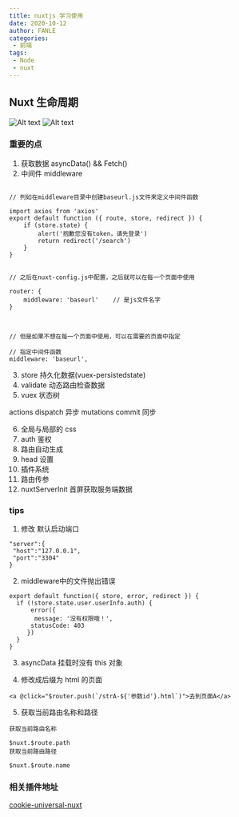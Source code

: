 ```yaml
---
title: nuxtjs 学习使用
date: 2020-10-12
author: FANLE
categories:
 - 前端
tags:
 - Node
 - nuxt
---
```



## Nuxt 生命周期

![Alt text](https://segmentfault.com/img/remote/1460000022742269)
![Alt text](https://img-blog.csdnimg.cn/20200930160933602.png?x-oss-process=image/watermark,type_ZmFuZ3poZW5naGVpdGk,shadow_10,text_aHR0cHM6Ly9ibG9nLmNzZG4ubmV0L3FxXzQxMjkzNTcz,size_16,color_FFFFFF,t_70#pic_center)

### 重要的点

1. 获取数据 asyncData() && Fetch()
2. 中间件  middleware
```

// 列如在middleware目录中创建baseurl.js文件来定义中间件函数

import axios from 'axios'
export default function ({ route, store, redirect }) {
    if (store.state) {
        alert('抱歉您没有token，请先登录')
        return redirect('/search')
    }
}


// 之后在nuxt-config.js中配置，之后就可以在每一个页面中使用

router: {
    middleware: 'baseurl'    // 是js文件名字
}



// 但是如果不想在每一个页面中使用，可以在需要的页面中指定

// 指定中间件函数
middleware: 'baseurl',

```

3. store 持久化数据(vuex-persistedstate)
4. validate 动态路由检查数据
5. vuex 状态树

  actions  dispatch   异步
  mutations  commit   同步

6. 全局与局部的 css
7. auth 鉴权
8. 路由自动生成
9.  head 设置
10. 插件系统
11. 路由传参
12. nuxtServerInit 首屏获取服务端数据



### tips

1. 修改 默认启动端口

```
"server":{
 "host":"127.0.0.1",
 "port":"3304"
}
```

2. middleware中的文件抛出错误

```
export default function({ store, error, redirect }) {
  if (!store.state.user.userInfo.auth) {
      error({
       message: '没有权限哦！',
      statusCode: 403
     })
  }
}
```

3. asyncData 挂载时没有 this 对象


4. 修改成后缀为 html 的页面
```
<a @click="$router.push(`/strA-${'参数id'}.html`)">去到页面A</a>

```

5. 获取当前路由名称和路径
```
获取当前路由名称

$nuxt.$route.path
获取当前路由路径

$nuxt.$route.name

```



### 相关插件地址

[cookie-universal-nuxt](https://github.com/microcipcip/cookie-universal/tree/master/packages/cookie-universal-nuxt)




